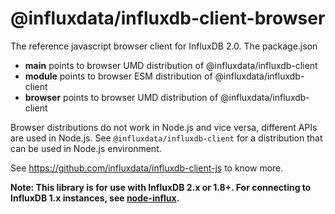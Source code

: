 # @influxdata/influxdb-client-browser

The reference javascript browser client for InfluxDB 2.0. The package.json

- **main** points to browser UMD distribution of @influxdata/influxdb-client
- **module** points to browser ESM distribution of @influxdata/influxdb-client
- **browser** points to browser UMD distribution of @influxdata/influxdb-client

Browser distributions do not work in Node.js and vice versa, different APIs are used in Node.js. See `@influxdata/influxdb-client` for a distribution that can be used in Node.js environment.

See https://github.com/influxdata/influxdb-client-js to know more.

**Note: This library is for use with InfluxDB 2.x or 1.8+. For connecting to InfluxDB 1.x instances, see [node-influx](https://github.com/node-influx/node-influx).**
